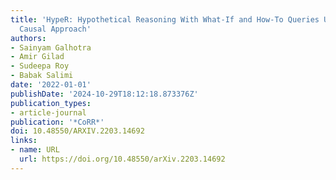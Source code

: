 ```yaml
---
title: 'HypeR: Hypothetical Reasoning With What-If and How-To Queries Using a Probabilistic
  Causal Approach'
authors:
- Sainyam Galhotra
- Amir Gilad
- Sudeepa Roy
- Babak Salimi
date: '2022-01-01'
publishDate: '2024-10-29T18:12:18.873376Z'
publication_types:
- article-journal
publication: '*CoRR*'
doi: 10.48550/ARXIV.2203.14692
links:
- name: URL
  url: https://doi.org/10.48550/arXiv.2203.14692
---
```

